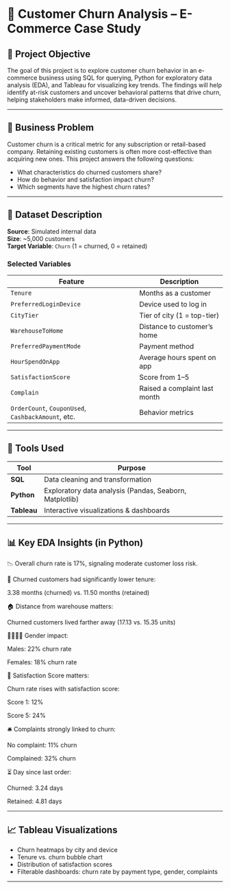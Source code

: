 # 🛒 Customer Churn Analysis – E-Commerce Case Study

## 📌 Project Objective

The goal of this project is to explore customer churn behavior in an e-commerce business using SQL for querying, Python for exploratory data analysis (EDA), and Tableau for visualizing key trends. The findings will help identify at-risk customers and uncover behavioral patterns that drive churn, helping stakeholders make informed, data-driven decisions.

---

## 🧠 Business Problem

Customer churn is a critical metric for any subscription or retail-based company. Retaining existing customers is often more cost-effective than acquiring new ones. This project answers the following questions:

- What characteristics do churned customers share?
- How do behavior and satisfaction impact churn?
- Which segments have the highest churn rates?

---

## 📁 Dataset Description

**Source**: Simulated internal data  
**Size**: ~5,000 customers  
**Target Variable**: `Churn` (1 = churned, 0 = retained)

### Selected Variables

| Feature | Description |
|---------|-------------|
| `Tenure` | Months as a customer |
| `PreferredLoginDevice` | Device used to log in |
| `CityTier` | Tier of city (1 = top-tier) |
| `WarehouseToHome` | Distance to customer’s home |
| `PreferredPaymentMode` | Payment method |
| `HourSpendOnApp` | Average hours spent on app |
| `SatisfactionScore` | Score from 1–5 |
| `Complain` | Raised a complaint last month |
| `OrderCount`, `CouponUsed`, `CashbackAmount`, etc. | Behavior metrics |

---

## 🔧 Tools Used

| Tool     | Purpose                           |
|----------|-----------------------------------|
| **SQL**  | Data cleaning and transformation  |
| **Python** | Exploratory data analysis (Pandas, Seaborn, Matplotlib) |
| **Tableau** | Interactive visualizations & dashboards |

---

## 📊 Key EDA Insights (in Python)

📉 Overall churn rate is 17%, signaling moderate customer loss risk.

🧓 Churned customers had significantly lower tenure:

3.38 months (churned) vs. 11.50 months (retained)

🏠 Distance from warehouse matters:

Churned customers lived farther away (17.13 vs. 15.35 units)

👨‍👩‍👧‍👦 Gender impact:

Males: 22% churn rate

Females: 18% churn rate

🎯 Satisfaction Score matters:

Churn rate rises with satisfaction score:

Score 1: 12%

Score 5: 24%

🛎️ Complaints strongly linked to churn:

No complaint: 11% churn

Complained: 32% churn

⏳ Day since last order:

Churned: 3.24 days

Retained: 4.81 days

---

## 📈 Tableau Visualizations

- Churn heatmaps by city and device
- Tenure vs. churn bubble chart
- Distribution of satisfaction scores
- Filterable dashboards: churn rate by payment type, gender, complaints

---

